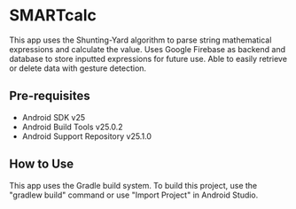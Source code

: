 # SMARTcalc

This app uses the Shunting-Yard algorithm to parse string mathematical expressions and calculate the value. Uses Google Firebase
as backend and database to store inputted expressions for future use. Able to easily retrieve or delete data with gesture detection.

Pre-requisites
--------------

- Android SDK v25
- Android Build Tools v25.0.2
- Android Support Repository v25.1.0

How to Use
---------------

This app uses the Gradle build system. To build this project, use the
"gradlew build" command or use "Import Project" in Android Studio.
